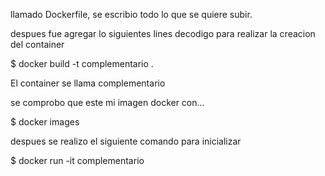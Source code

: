  llamado Dockerfile, se escribio todo lo que se quiere subir.

despues fue agregar lo siguientes lines decodigo para realizar la creacion del container

$ docker build -t complementario . 

El container se llama complementario

se comprobo que este mi imagen docker con...

$ docker images

despues se realizo el siguiente comando para inicializar

$ docker run -it  complementario
